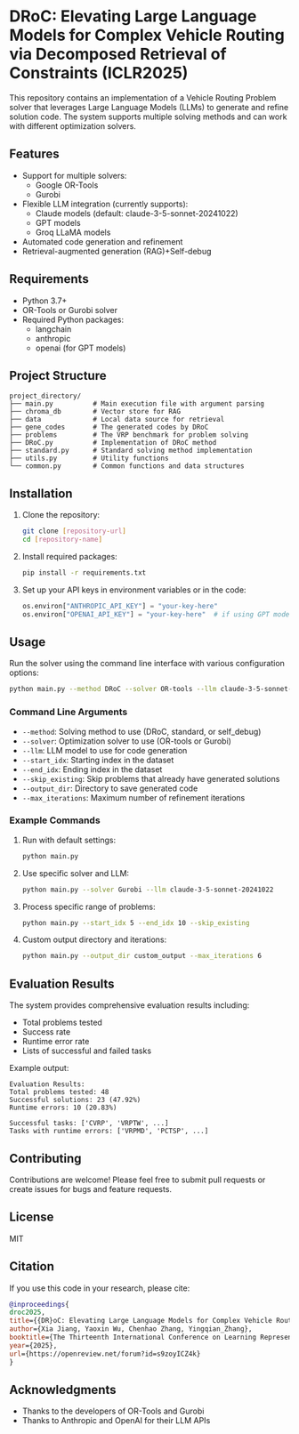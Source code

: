 ﻿# DRoC: Elevating Large Language Models for Complex Vehicle Routing via Decomposed Retrieval of Constraints (ICLR2025)

This repository contains an implementation of a Vehicle Routing Problem solver that leverages Large Language Models (LLMs) to generate and refine solution code. The system supports multiple solving methods and can work with different optimization solvers.

## Features

- Support for multiple solvers:
  - Google OR-Tools
  - Gurobi
- Flexible LLM integration (currently supports):
  - Claude models (default: claude-3-5-sonnet-20241022)
  - GPT models
  - Groq LLaMA models
- Automated code generation and refinement
- Retrieval-augmented generation (RAG)+Self-debug

## Requirements

- Python 3.7+
- OR-Tools or Gurobi solver
- Required Python packages:
  - langchain
  - anthropic
  - openai (for GPT models)

## Project Structure

```
project_directory/
├── main.py          # Main execution file with argument parsing
├── chroma_db        # Vector store for RAG
├── data             # Local data source for retrieval
├── gene_codes       # The generated codes by DRoC
├── problems         # The VRP benchmark for problem solving
├── DRoC.py          # Implementation of DRoC method
├── standard.py      # Standard solving method implementation
├── utils.py         # Utility functions
└── common.py        # Common functions and data structures
```

## Installation

1. Clone the repository:
   
   ```bash
   git clone [repository-url]
   cd [repository-name]
   ```

2. Install required packages:
   
   ```bash
   pip install -r requirements.txt
   ```

3. Set up your API keys in environment variables or in the code:
   
   ```python
   os.environ["ANTHROPIC_API_KEY"] = "your-key-here"
   os.environ["OPENAI_API_KEY"] = "your-key-here"  # if using GPT models
   ```

## Usage

Run the solver using the command line interface with various configuration options:

```bash
python main.py --method DRoC --solver OR-tools --llm claude-3-5-sonnet-20241022
```

### Command Line Arguments

- `--method`: Solving method to use (DRoC, standard, or self_debug)
- `--solver`: Optimization solver to use (OR-tools or Gurobi)
- `--llm`: LLM model to use for code generation
- `--start_idx`: Starting index in the dataset
- `--end_idx`: Ending index in the dataset
- `--skip_existing`: Skip problems that already have generated solutions
- `--output_dir`: Directory to save generated code
- `--max_iterations`: Maximum number of refinement iterations

### Example Commands

1. Run with default settings:
   
   ```bash
   python main.py
   ```

2. Use specific solver and LLM:
   
   ```bash
   python main.py --solver Gurobi --llm claude-3-5-sonnet-20241022
   ```

3. Process specific range of problems:
   
   ```bash
   python main.py --start_idx 5 --end_idx 10 --skip_existing
   ```

4. Custom output directory and iterations:
   
   ```bash
   python main.py --output_dir custom_output --max_iterations 6
   ```

## Evaluation Results

The system provides comprehensive evaluation results including:

- Total problems tested
- Success rate
- Runtime error rate
- Lists of successful and failed tasks

Example output:

```
Evaluation Results:
Total problems tested: 48
Successful solutions: 23 (47.92%)
Runtime errors: 10 (20.83%)

Successful tasks: ['CVRP', 'VRPTW', ...]
Tasks with runtime errors: ['VRPMD', 'PCTSP', ...]
```

## Contributing

Contributions are welcome! Please feel free to submit pull requests or create issues for bugs and feature requests.

## License

MIT

## Citation

If you use this code in your research, please cite:

```bibtex
@inproceedings{
droc2025,
title={{DR}oC: Elevating Large Language Models for Complex Vehicle Routing via Decomposed Retrieval of Constraints},
author={Xia Jiang, Yaoxin Wu, Chenhao Zhang, Yingqian_Zhang},
booktitle={The Thirteenth International Conference on Learning Representations},
year={2025},
url={https://openreview.net/forum?id=s9zoyICZ4k}
}
```

## Acknowledgments

- Thanks to the developers of OR-Tools and Gurobi
- Thanks to Anthropic and OpenAI for their LLM APIs
